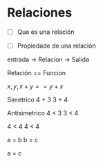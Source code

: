 
# Relaciones

- [ ] Que es una relación
- [ ] Propiedade de una relación



entrada -> Relacion -> Salida


Relación == Funcion

$x, y, x+y == y+x$

Simetrico
4 + 3
3 + 4

Antisimetrico
4 < 3
3 < 4

4 < 4
4 < 4

a = b
b = c 

a = c


